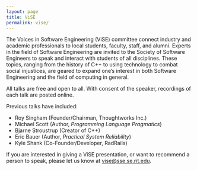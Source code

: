 ```yaml
---
layout: page
title: ViSE
permalink: vise/
---
```


The Voices in Software Engineering (ViSE) committee connect industry and academic professionals to local students, faculty, staff, and alumni. Experts in the field of Software Engineering are invited to the Society of Software Engineers to speak and interact with students of all disciplines. These topics, ranging from the history of C++ to using technology to combat social injustices, are geared to expand one’s interest in both Software Engineering and the field of computing in general.

All talks are free and open to all. With consent of the speaker, recordings of each talk are posted online.

Previous talks have included:

* Roy Singham (Founder/Chairman, Thoughtworks Inc.)
* Michael Scott (Author, _Programming Language Pragmatics_)
* Bjarne Stroustrup (Creator of C++)
* Eric Bauer (Author, _Practical System Reliability_)
* Kyle Shank (Co-Founder/Developer, RadRails)

If you are interested in giving a ViSE presentation, or want to recommend a person to speak, please let us know at <vise@sse.se.rit.edu>.